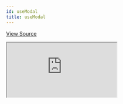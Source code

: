 ```yaml
---
id: useModal
title: useModal
---
```


[View Source](https://github.com/refinedev/refine/tree/master/examples/ui/useModal)

<iframe src="https://codesandbox.io/embed/refine-use-modal-example-ghdhl?autoresize=1&fontsize=14&theme=dark&view=preview"
    style={{width: "100%", height:"80vh", border: "0px", borderRadius: "8px", overflow:"hidden"}}
    title="refine-use-modal-example"
    allow="accelerometer; ambient-light-sensor; camera; encrypted-media; geolocation; gyroscope; hid; microphone; midi; payment; usb; vr; xr-spatial-tracking"
    sandbox="allow-forms allow-modals allow-popups allow-presentation allow-same-origin allow-scripts"
></iframe>